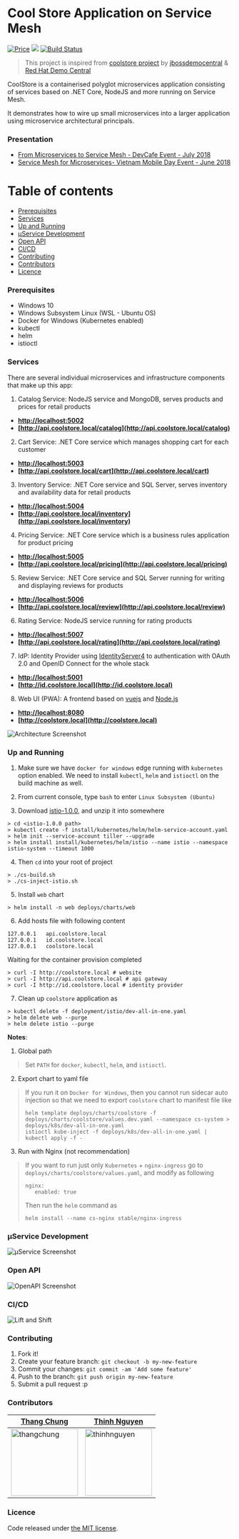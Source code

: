 # Cool Store Application on Service Mesh

<p align="left">
  <a href="https://github.com/vietnam-devs/coolstore-microservices/blob/master/LICENSE"><img src="https://img.shields.io/badge/price-FREE-0098f7.svg" alt="Price"></a>
  <a href="https://codecov.io/gh/vietnam-devs/coolstore-microservices"><img src="https://codecov.io/gh/vietnam-devs/coolstore-microservices/branch/master/graph/badge.svg" /></a>
  <a href="https://travis-ci.org/vietnam-devs/coolstore-microservices"><img src="https://travis-ci.org/vietnam-devs/coolstore-microservices.svg?label=travis-ci&branch=master&style=flat-square" alt="Build Status" data-canonical-src="https://travis-ci.org/vietnam-devs/coolstore-microservices.svg?label=travis-ci&branch=master" style="max-width:100%;"></a>
</p>

> This project is inspired from [coolstore project](https://github.com/jbossdemocentral/coolstore-microservice) by [jbossdemocentral](https://github.com/jbossdemocentral) & [Red Hat Demo Central](https://gitlab.com/redhatdemocentral)

CoolStore is a containerised polyglot microservices application consisting of services based on .NET Core, NodeJS and more running on Service Mesh.

It demonstrates how to wire up small microservices into a larger application using microservice architectural principals.

### Presentation
- [From Microservices to Service Mesh - DevCafe Event - July 2018](https://www.slideshare.net/ThangChung/from-microservices-to-service-mesh-devcafe-event-july-2018)
- [Service Mesh for Microservices- Vietnam Mobile Day Event - June 2018](https://www.slideshare.net/ThangChung/service-mesh-for-microservices-vietnam-mobile-day-june-2017)

# Table of contents

* [Prerequisites](https://github.com/vietnam-devs/coolstore-microservices#prerequisites)
* [Services](https://github.com/vietnam-devs/coolstore-microservices#services)
* [Up and Running](https://github.com/vietnam-devs/coolstore-microservices#up-and-running)
* [µService Development](https://github.com/vietnam-devs/coolstore-microservices#microservice-development)
* [Open API](https://github.com/vietnam-devs/coolstore-microservices#open-api)
* [CI/CD](https://github.com/vietnam-devs/coolstore-microservices#ci-cd)
* [Contributing](https://github.com/vietnam-devs/coolstore-microservices#contributing)
* [Contributors](https://github.com/vietnam-devs/coolstore-microservices#contributors)
* [Licence](https://github.com/vietnam-devs/coolstore-microservices#licence)

### Prerequisites

- Windows 10
- Windows Subsystem Linux (WSL - Ubuntu OS)
- Docker for Windows (Kubernetes enabled)
- kubectl
- helm
- istioctl

### Services

There are several individual microservices and infrastructure components that make up this app:

1. Catalog Service: NodeJS service and MongoDB, serves products and prices for retail products
  - **[http://localhost:5002](http://localhost:5002)**
  - **[http://api.coolstore.local/catalog](http://api.coolstore.local/catalog)**
2. Cart Service: .NET Core service which manages shopping cart for each customer
  - **[http://localhost:5003](http://localhost:5003)**
  - **[http://api.coolstore.local/cart](http://api.coolstore.local/cart)**
3. Inventory Service: .NET Core service and SQL Server, serves inventory and availability data for retail products
  - **[http://localhost:5004](http://localhost:5004)**
  - **[http://api.coolstore.local/inventory](http://api.coolstore.local/inventory)**
4. Pricing Service: .NET Core service which is a business rules application for product pricing
  - **[http://localhost:5005](http://localhost:5005)**
  - **[http://api.coolstore.local/pricing](http://api.coolstore.local/pricing)**
5. Review Service: .NET Core service and SQL Server running for writing and displaying reviews for products
  - **[http://localhost:5006](http://localhost:5006)**
  - **[http://api.coolstore.local/review](http://api.coolstore.local/review)**
6. Rating Service: NodeJS service running for rating products
  - **[http://localhost:5007](http://localhost:5007)**
  - **[http://api.coolstore.local/rating](http://api.coolstore.local/rating)**
7. IdP: Identity Provider using [IdentityServer4](https://github.com/IdentityServer/IdentityServer4) to authentication with OAuth 2.0 and OpenID Connect for the whole stack
  - **[http://localhost:5001](http://localhost:5001)**
  - **[http://id.coolstore.local](http://id.coolstore.local)**
8. Web UI (PWA): A frontend based on [vuejs](https://vuejs.org/) and [Node.js](https://nodejs.org)
  - **[http://localhost:8080](http://localhost:8080)**
  - **[http://coolstore.local](http://coolstore.local)**

![Architecture Screenshot](assets/images/arch-diagram.png?raw=true 'Architecture Diagram')

### Up and Running

1. Make sure we have `docker for windows` edge running with `kubernetes` option enabled. We need to install `kubectl`, `helm` and `istioctl` on the build machine as well.

2. From current console, type `bash` to enter `Linux Subsystem (Ubuntu)`

3. Download [istio-1.0.0](https://github.com/istio/istio/releases/tag/1.0.0), and unzip it into somewhere

```
> cd <istio-1.0.0 path>
> kubectl create -f install/kubernetes/helm/helm-service-account.yaml
> helm init --service-account tiller --upgrade
> helm install install/kubernetes/helm/istio --name istio --namespace istio-system --timeout 1000
```

4. Then `cd` into your root of project

```
> ./cs-build.sh
> ./cs-inject-istio.sh
```

5. Install `web` chart

```
> helm install -n web deploys/charts/web
```

6. Add hosts file with following content

```
127.0.0.1   api.coolstore.local
127.0.0.1   id.coolstore.local
127.0.0.1   coolstore.local
```

Waiting for the container provision completed

```
> curl -I http://coolstore.local # website
> curl -I http://api.coolstore.local # api gateway
> curl -I http://id.coolstore.local # identity provider
```

7. Clean up `coolstore` application as

```
> kubectl delete -f deployment/istio/dev-all-in-one.yaml
> helm delete web --purge
> helm delete istio --purge
```

**Notes**:

1. Global path
> Set `PATH` for `docker`, `kubectl`, `helm`, and `istioctl`.

2. Export chart to yaml file
> If you run it on `Docker for Windows`, then you cannot run sidecar auto injection so that we need to export `coolstore` chart to manifest file like
> ```
> helm template deploys/charts/coolstore -f deploys/charts/coolstore/values.dev.yaml --namespace cs-system > deploys/k8s/dev-all-in-one.yaml
> istioctl kube-inject -f deploys/k8s/dev-all-in-one.yaml | kubectl apply -f -
>```

3. Run with Nginx (not recommendation)
> If you want to run just only `Kubernetes` + `nginx-ingress` go to `deploys/charts/coolstore/values.yaml`, and modify as following
>```
> nginx:
>    enabled: true
>```
> Then run the `helm` command as
> ```
> helm install --name cs-nginx stable/nginx-ingress
> ```

### µService Development

![µService Screenshot](assets/images/miniservice-development.PNG?raw=true 'Microservice')

### Open API

![OpenAPI Screenshot](assets/images/open-api.png?raw=true 'OpenAPI')

### CI/CD

![Lift and Shift](assets/images/lift-and-shift.PNG?raw=true 'liftandshift')

### Contributing

1. Fork it!
2. Create your feature branch: `git checkout -b my-new-feature`
3. Commit your changes: `git commit -am 'Add some feature'`
4. Push to the branch: `git push origin my-new-feature`
5. Submit a pull request :p

### Contributors

| [Thang Chung](https://github.com/thangchung)                                                         | [Thinh Nguyen](https://github.com/thinhnotes)                                                          |
| ---------------------------------------------------------------------------------------------------- | ------------------------------------------------------------------------------------------------------ |
| <img src="https://avatars3.githubusercontent.com/u/422341?s=460&v=4"  alt="thangchung" width="150"/> | <img src="https://avatars2.githubusercontent.com/u/4660531?s=460&v=4" alt="thinhnguyen" width="150" /> |

### Licence

Code released under [the MIT license](https://github.com/vietnam-devs/coolstore-microservices/blob/master/LICENSE).
